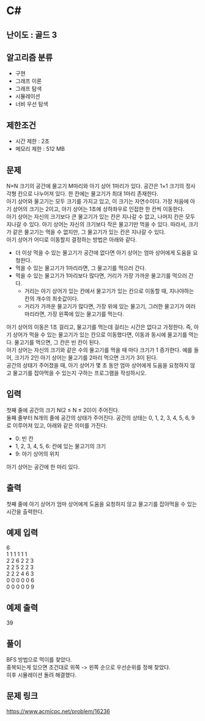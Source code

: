 # C#

## 난이도 : 골드 3

## 알고리즘 분류
  - 구현
  - 그래프 이론
  - 그래프 탐색
  - 시뮬레이션
  - 너비 우선 탐색

## 제한조건
  - 시간 제한 : 2초
  - 메모리 제한 : 512 MB

## 문제
N×N 크기의 공간에 물고기 M마리와 아기 상어 1마리가 있다. 공간은 1×1 크기의 정사각형 칸으로 나누어져 있다. 한 칸에는 물고기가 최대 1마리 존재한다.<br/>
아기 상어와 물고기는 모두 크기를 가지고 있고, 이 크기는 자연수이다. 가장 처음에 아기 상어의 크기는 2이고, 아기 상어는 1초에 상하좌우로 인접한 한 칸씩 이동한다.<br/>
아기 상어는 자신의 크기보다 큰 물고기가 있는 칸은 지나갈 수 없고, 나머지 칸은 모두 지나갈 수 있다. 아기 상어는 자신의 크기보다 작은 물고기만 먹을 수 있다. 따라서, 크기가 같은 물고기는 먹을 수 없지만, 그 물고기가 있는 칸은 지나갈 수 있다.<br/>
아기 상어가 어디로 이동할지 결정하는 방법은 아래와 같다.<br/>
  - 더 이상 먹을 수 있는 물고기가 공간에 없다면 아기 상어는 엄마 상어에게 도움을 요청한다.
  - 먹을 수 있는 물고기가 1마리라면, 그 물고기를 먹으러 간다.
  - 먹을 수 있는 물고기가 1마리보다 많다면, 거리가 가장 가까운 물고기를 먹으러 간다.
    - 거리는 아기 상어가 있는 칸에서 물고기가 있는 칸으로 이동할 때, 지나야하는 칸의 개수의 최솟값이다.
    - 거리가 가까운 물고기가 많다면, 가장 위에 있는 물고기, 그러한 물고기가 여러마리라면, 가장 왼쪽에 있는 물고기를 먹는다.

아기 상어의 이동은 1초 걸리고, 물고기를 먹는데 걸리는 시간은 없다고 가정한다. 즉, 아기 상어가 먹을 수 있는 물고기가 있는 칸으로 이동했다면, 이동과 동시에 물고기를 먹는다. 물고기를 먹으면, 그 칸은 빈 칸이 된다.<br/>
아기 상어는 자신의 크기와 같은 수의 물고기를 먹을 때 마다 크기가 1 증가한다. 예를 들어, 크기가 2인 아기 상어는 물고기를 2마리 먹으면 크기가 3이 된다.<br/>
공간의 상태가 주어졌을 때, 아기 상어가 몇 초 동안 엄마 상어에게 도움을 요청하지 않고 물고기를 잡아먹을 수 있는지 구하는 프로그램을 작성하시오.<br/>

## 입력
첫째 줄에 공간의 크기 N(2 ≤ N ≤ 20)이 주어진다.<br/>
둘째 줄부터 N개의 줄에 공간의 상태가 주어진다. 공간의 상태는 0, 1, 2, 3, 4, 5, 6, 9로 이루어져 있고, 아래와 같은 의미를 가진다.<br/>
  - 0: 빈 칸
  - 1, 2, 3, 4, 5, 6: 칸에 있는 물고기의 크기
  - 9: 아기 상어의 위치

아기 상어는 공간에 한 마리 있다.<br/>

## 출력
첫째 줄에 아기 상어가 엄마 상어에게 도움을 요청하지 않고 물고기를 잡아먹을 수 있는 시간을 출력한다.<br/>

## 예제 입력
6<br/>
1 1 1 1 1 1<br/>
2 2 6 2 2 3<br/>
2 2 5 2 2 3<br/>
2 2 2 4 6 3<br/>
0 0 0 0 0 6<br/>
0 0 0 0 0 9<br/>

## 예제 출력
39<br/>

## 풀이
BFS 방법으로 먹이를 찾았다.<br/>
중복되는게 있으면 조건대로 위쪽 -> 왼쪽 순으로 우선순위를 정해 찾았다.<br/>
이후 시뮬레이션 돌려 해결했다.<br/>

## 문제 링크
https://www.acmicpc.net/problem/16236